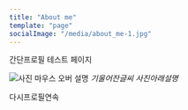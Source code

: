 ```yaml
---
title: "About me"
template: "page"
socialImage: "/media/about_me-1.jpg"
---
```


간단프로필 테스트 페이지

![사진 마우스 오버 설명](/media/about_me-1.jpg)
*기울어잔글씨 사진아래설명*

다시프로필연속